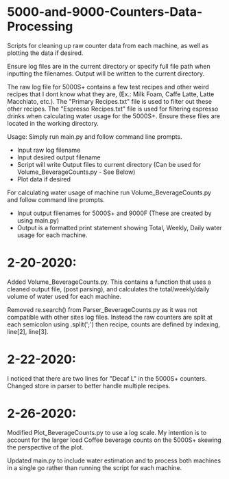 # 5000-and-9000-Counters-Data-Processing
Scripts for cleaning up raw counter data from each machine, as well as plotting the data if desired.

Ensure log files are in the current directory or specify full file path when inputting the filenames.  Output will be written to the current directory.

The raw log file for 5000S+ contains a few test recipes and other weird recipes that I dont know what they are, (Ex.: Milk Foam, Caffe Latte, Latte Macchiato, etc.).  The "Primary Recipes.txt" file is used to filter out these other recipes.  The "Espresso Recipes.txt" file is used for filtering espresso drinks when calculating water usage for the 5000S+.  Ensure these files are located in the working directory.


Usage: Simply run main.py and follow command line prompts.
  - Input raw log filename
  - Input desired output filename
  - Script will write Output files to current directory (Can be used for Volume_BeverageCounts.py - See Below)
  - Plot data if desired

For calculating water usage of machine run Volume_BeverageCounts.py and follow command line prompts.
  - Input output filenames for 5000S+ and 9000F (These are created by using main.py)
  - Output is a formatted print statement showing Total, Weekly, Daily water usage for each machine.


# 2-20-2020:
Added Volume_BeverageCounts.py.  This contains a function that uses a cleaned output file, (post parsing), and calculates the total/weekly/daily volume of water used for each machine.

Removed re.search() from Parser_BeverageCounts.py as it was not compatible with other sites log files.  Instead the raw counters are split at each semicolon using .split(';') then recipe, counts are defined by indexing, line[2], line[3].


# 2-22-2020:
I noticed that there are two lines for "Decaf L" in the 5000S+ counters.  Changed store in parser to better handle multiple recipes.


# 2-26-2020:
Modified Plot_BeverageCounts.py to use a log scale.  My intention is to account for the larger Iced Coffee beverage counts on the 5000S+ skewing the perspective of the plot.

Updated main.py to include water estimation and to process both machines in a single go rather than running the script for each machine.
